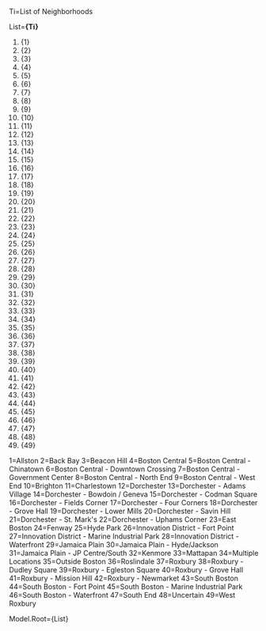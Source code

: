 Ti=List of Neighborhoods


List=<b>{Ti}</b><ol><li>{1}<li>{2}<li>{3}<li>{4}<li>{5}<li>{6}<li>{7}<li>{8}<li>{9}<li>{10}<li>{11}<li>{12}<li>{13}<li>{14}<li>{15}<li>{16}<li>{17}<li>{18}<li>{19}<li>{20}<li>{21}<li>{22}<li>{23}<li>{24}<li>{25}<li>{26}<li>{27}<li>{28}<li>{29}<li>{30}<li>{31}<li>{32}<li>{33}<li>{34}<li>{35}<li>{36}<li>{37}<li>{38}<li>{39}<li>{40}<li>{41}<li>{42}<li>{43}<li>{44}<li>{45}<li>{46}<li>{47}<li>{48}<li>{49}</ol>


1=Allston
2=Back Bay
3=Beacon Hill
4=Boston Central
5=Boston Central - Chinatown
6=Boston Central - Downtown Crossing
7=Boston Central - Government Center
8=Boston Central - North End
9=Boston Central - West End
10=Brighton
11=Charlestown
12=Dorchester
13=Dorchester - Adams Village
14=Dorchester - Bowdoin / Geneva
15=Dorchester - Codman Square
16=Dorchester - Fields Corner
17=Dorchester - Four Corners
18=Dorchester - Grove Hall
19=Dorchester - Lower Mills
20=Dorchester - Savin Hill
21=Dorchester - St. Mark's
22=Dorchester - Uphams Corner
23=East Boston
24=Fenway
25=Hyde Park
26=Innovation District - Fort Point
27=Innovation District - Marine Industrial Park
28=Innovation District - Waterfront
29=Jamaica Plain
30=Jamaica Plain - Hyde/Jackson
31=Jamaica Plain - JP Centre/South
32=Kenmore
33=Mattapan
34=Multiple Locations
35=Outside Boston
36=Roslindale
37=Roxbury
38=Roxbury - Dudley Square
39=Roxbury - Egleston Square
40=Roxbury - Grove Hall
41=Roxbury - Mission Hill
42=Roxbury - Newmarket
43=South Boston
44=South Boston - Fort Point
45=South Boston - Marine Industrial Park
46=South Boston - Waterfront
47=South End
48=Uncertain
49=West Roxbury

Model.Root={List}